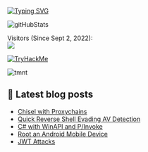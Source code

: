 

  [![Typing SVG](https://readme-typing-svg.herokuapp.com?font=Hack&color=%2388cc14&lines=What's+up!+I'm+technoHerder+-+aka+Andrew)](https://git.io/typing-svg)

  ![gitHubStats](https://github-readme-stats.vercel.app/api?username=aherd2985&show_icons=true&hide_border=false&theme=tokyonight&count_private=true&include_all_commits=true)

  <p align="left"> 
    Visitors (Since Sept 2, 2022):<br>
    <img src="https://profile-counter.glitch.me/aherd2985/count.svg" />
  </p>

  <p align="left"> 
    <a href="https://tryhackme.com/p/technoHerder"><img src="https://tryhackme-badges.s3.amazonaws.com/technoHerder.png" alt="TryHackMe" /></a>
  </p>

  <p align="left"> 
    <img src="https://media.tenor.com/wJu9Jq0LE8oAAAAC/tmnt-cowabunga.gif" alt="tmnt" />
  </p>

  ## :notebook: Latest blog posts
  <!-- BLOG-POST-LIST:START -->
  - [Chisel with Proxychains](https://hack.technoherder.com/chisel/)
  - [Quick Reverse Shell Evading AV Detection](https://hack.technoherder.com/quick-reverse-shell-evading-av-detection/)
  - [C# with WinAPI and P/Invoke](https://hack.technoherder.com/winapi-csharp/)
  - [Root an Android Mobile Device](https://hack.technoherder.com/rooting-android/)
  - [JWT Attacks](https://hack.technoherder.com/jwt-attacks/)
  <!-- BLOG-POST-LIST:END -->


